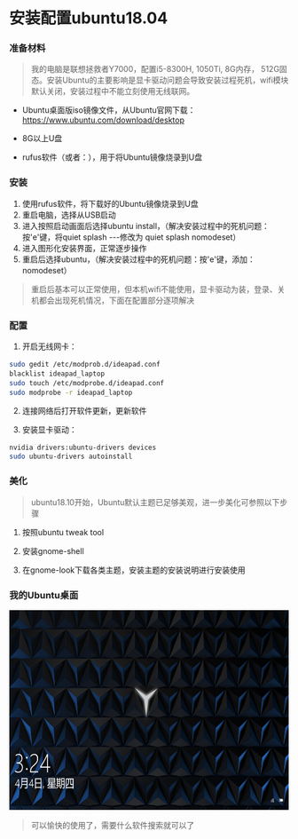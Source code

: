 # 安装配置ubuntu18.04

### 准备材料

> 我的电脑是联想拯救者Y7000，配置i5-8300H, 1050Ti, 8G内存， 512G固态。安装Ubuntu的主要影响是显卡驱动问题会导致安装过程死机，wifi模块默认关闭，安装过程中不能立刻使用无线联网。

* Ubuntu桌面版iso镜像文件，从Ubuntu官网下载：<https://www.ubuntu.com/download/desktop>

* 8G以上U盘

* rufus软件（或者：），用于将Ubuntu镜像烧录到U盘

### 安装

1. 使用rufus软件，将下载好的Ubuntu镜像烧录到U盘
1. 重启电脑，选择从USB启动
1. 进入按照启动画面后选择ubuntu install，（解决安装过程中的死机问题：按'e'键，将quiet splash ---修改为 quiet splash nomodeset）
1. 进入图形化安装界面，正常逐步操作
1. 重启后选择ubuntu，（解决安装过程中的死机问题：按'e'键，添加：nomodeset）

> 重启后基本可以正常使用，但本机wifi不能使用，显卡驱动为装，登录、关机都会出现死机情况，下面在配置部分逐项解决

### 配置

1. 开启无线网卡：

```bash
sudo gedit /etc/modprob.d/ideapad.conf
blacklist ideapad_laptop
sudo touch /etc/modprobe.d/ideapad.conf
sudo modprobe -r ideapad_laptop
```

2. 连接网络后打开软件更新，更新软件

1. 安装显卡驱动：

```bash
nvidia drivers:ubuntu-drivers devices
sudo ubuntu-drivers autoinstall
```

### 美化

> ubuntu18.10开始，Ubuntu默认主题已足够美观，进一步美化可参照以下步骤

1. 按照ubuntu tweak tool

1. 安装gnome-shell

1. 在gnome-look下载各类主题，安装主题的安装说明进行安装使用

### 我的Ubuntu桌面

<img src="img/bg.jpg"  width="640" height="360">

> 可以愉快的使用了，需要什么软件搜索就可以了